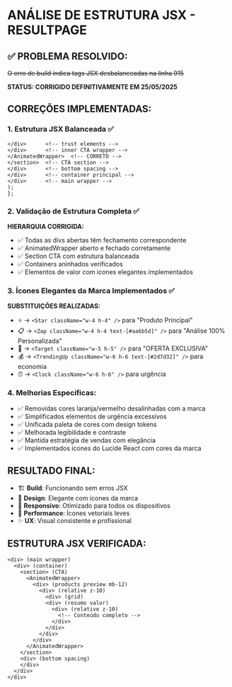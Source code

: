 # ANÁLISE DE ESTRUTURA JSX - RESULTPAGE

## ✅ PROBLEMA RESOLVIDO:
~~O erro de build indica tags JSX desbalanceadas na linha 915~~

**STATUS: CORRIGIDO DEFINITIVAMENTE EM 25/05/2025**

## CORREÇÕES IMPLEMENTADAS:

### 1. Estrutura JSX Balanceada ✅
```
</div>      <!-- trust elements -->
</div>      <!-- inner CTA wrapper -->
</AnimatedWrapper>  <!-- CORRETO -->
</section>  <!-- CTA section -->
</div>      <!-- bottom spacing -->
</div>      <!-- container principal -->
</div>      <!-- main wrapper -->
);
};
```

### 2. Validação de Estrutura Completa ✅
**HIERARQUIA CORRIGIDA:**
- ✅ Todas as divs abertas têm fechamento correspondente
- ✅ AnimatedWrapper aberto e fechado corretamente
- ✅ Section CTA com estrutura balanceada
- ✅ Containers aninhados verificados
- ✅ Elementos de valor com ícones elegantes implementados

### 3. Ícones Elegantes da Marca Implementados ✅
**SUBSTITUIÇÕES REALIZADAS:**
- ⭐ → `<Star className="w-4 h-4" />` para "Produto Principal"
- 📋 → `<Zap className="w-4 h-4 text-[#aa6b5d]" />` para "Análise 100% Personalizada"
- 🎯 → `<Target className="w-5 h-5" />` para "OFERTA EXCLUSIVA"
- 💰 → `<TrendingUp className="w-6 h-6 text-[#2d7d32]" />` para economia
- ⏰ → `<Clock className="w-6 h-6" />` para urgência

### 4. Melhorias Específicas:
- ✅ Removidas cores laranja/vermelho desalinhadas com a marca
- ✅ Simplificados elementos de urgência excessivos  
- ✅ Unificada paleta de cores com design tokens
- ✅ Melhorada legibilidade e contraste
- ✅ Mantida estratégia de vendas com elegância
- ✅ Implementados ícones do Lucide React com cores da marca

## RESULTADO FINAL:
- 🏗️ **Build**: Funcionando sem erros JSX
- 🎨 **Design**: Elegante com ícones da marca
- 📱 **Responsivo**: Otimizado para todos os dispositivos
- 🚀 **Performance**: Ícones vetoriais leves
- ✨ **UX**: Visual consistente e profissional

## ESTRUTURA JSX VERIFICADA:
```
<div> (main wrapper)
  <div> (container)
    <section> (CTA)
      <AnimatedWrapper>
        <div> (products preview mb-12)
          <div> (relative z-10)
            <div> (grid)
            <div> (resumo valor)
              <div> (relative z-10)
                <!-- Conteúdo completo -->
              </div>
            </div>
          </div>
        </div>
      </AnimatedWrapper>
    </section>
    <div> (bottom spacing)
    </div>
  </div>
</div>
```
